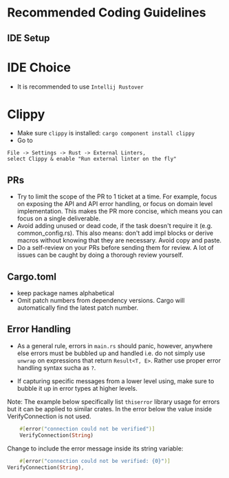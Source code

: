 # Recommended Coding Guidelines

## IDE Setup
# IDE Choice
- It is recommended to use `Intellij Rustover`

# Clippy
- Make sure `clippy` is installed: `cargo component install clippy` 
- Go to 
```
File -> Settings -> Rust -> External Linters, 
select Clippy & enable "Run external linter on the fly"
```


## PRs

- Try to limit the scope of the PR to 1 ticket at a time. For example, focus on exposing the API and API error handling,
  or focus on domain level implementation. This makes the PR more concise, which means you can focus on a single
  deliverable.
- Avoid adding unused or dead code, if the task doesn't require it (e.g. common_config.rs). This also means: don't add
  impl blocks or derive macros without knowing that they are necessary. Avoid copy and paste.
- Do a self-review on your PRs before sending them for review. A lot of issues can be caught by doing a thorough review
  yourself.

## Cargo.toml

- keep package names alphabetical
- Omit patch numbers from dependency versions. Cargo will automatically find the latest patch number.

## Error Handling
- As a general rule, errors in `main.rs` should panic, however, anywhere else errors must be bubbled up and handled i.e.
do not simply use `unwrap` on expressions that return `Result<T, E>`. Rather use proper error handling syntax sucha
as `?`.

- If capturing specific messages from a lower level using, make sure to bubble it up in error types at higher levels.

Note: The example below specifically list `thiserror` library usage for errors but it can be applied to similar crates.
In the error below the value inside VerifyConnection is not used.

```rust
    #[error("connection could not be verified")]
    VerifyConnection(String)
```

Change to include the error message inside its string variable:

```rust
    #[error("connection could not be verified: {0}")]
VerifyConnection(String),
```

